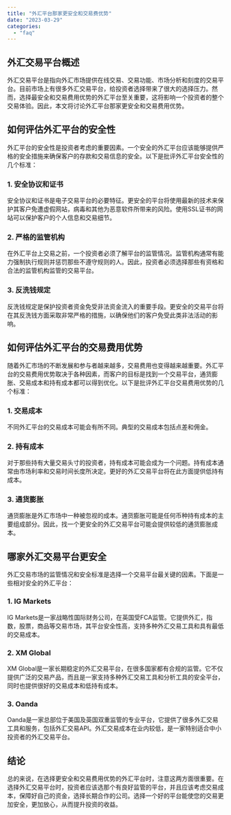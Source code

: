 ```yaml
---
title: "外汇平台那家更安全和交易费优势"
date: "2023-03-29"
categories: 
  - "faq"
---
```


## 外汇交易平台概述

外汇交易平台是指向外汇市场提供在线交易、交易功能、市场分析和刻度的交易平台。目前市场上有很多外汇交易平台，给投资者选择带来了很大的选择压力。然而，选择最安全和交易费用优势的外汇平台至关重要，这将影响一个投资者的整个交易体验。因此，本文将讨论外汇平台那家更安全和交易费用优势。

## 如何评估外汇平台的安全性

外汇平台的安全性是投资者考虑的重要因素。一个安全的外汇平台应该能够提供严格的安全措施来确保客户的存款和交易信息的安全。以下是批评外汇平台安全性的几个标准：

### 1\. 安全协议和证书

安全协议和证书是电子交易平台的必要特征。更安全的平台将使用最新的技术来保护其客户免遭虚假网站，病毒和其他为恶意软件所带来的风险。使用SSL证书的网站可以保护客户的个人信息和交易细节。

### 2\. 严格的监管机构

在外汇平台上交易之前，一个投资者必须了解平台的监管情况。监管机构通常有能力强制执行规则并惩罚那些不遵守规则的人。因此，投资者必须选择那些有资格和合法的监管机构监管的交易平台。

### 3\. 反洗钱规定

反洗钱规定是保护投资者资金免受非法资金流入的重要手段。更安全的交易平台将在其反洗钱方面采取非常严格的措施，以确保他们的客户免受此类非法活动的影响。

## 如何评估外汇平台的交易费用优势

随着外汇市场的不断发展和参与者越来越多，交易费用也变得越来越重要。外汇平台的交易费用优势取决于各种因素，而客户的目标是找到一个交易平台，通货膨胀、交易成本和持有成本都可以得到优化。以下是批评外汇平台交易费用优势的几个标准：

### 1\. 交易成本

不同外汇平台的交易成本可能会有所不同。典型的交易成本包括点差和佣金。

### 2\. 持有成本

对于那些持有大量交易头寸的投资者，持有成本可能会成为一个问题。持有成本通常由市场利率和交易时间长度所决定。更好的外汇交易平台将在此方面提供低持有成本。

### 3\. 通货膨胀

通货膨胀是外汇市场中一种被忽视的成本。通货膨胀可能是任何币种持有成本的主要组成部分。因此，找一个更安全的外汇交易平台可能会提供较低的通货膨胀成本。

## 哪家外汇交易平台更安全

外汇交易市场的监管情况和安全标准是选择一个交易平台最关键的因素。下面是一些相对安全的外汇平台：

### 1\. IG Markets

IG Markets是一家战略性国际财务公司，在英国受FCA监管。它提供外汇，指数，股票，商品等交易市场，其平台安全性高，支持多种外汇交易工具和具有最低的交易成本。

### 2\. XM Global

XM Global是一家长期稳定的外汇交易平台，在很多国家都有合规的监管。它不仅提供广泛的交易产品，而且是一家支持多种外汇交易工具和分析工具的安全平台，同时也提供很好的交易成本和低持有成本。

### 3\. Oanda

Oanda是一家总部位于美国及英国双重监管的专业平台，它提供了很多外汇交易工具和服务，包括外汇交易API。外汇交易成本在业内较低，是一家特别适合中小投资者的外汇交易平台。

## 结论

总的来说，在选择更安全和交易费用优势的外汇平台时，注意这两方面很重要。在选择外汇交易平台时，投资者应该选那个有良好监管的平台，并且应该考虑交易成本，保障好自己的资金，选择长期合作的公司。选择一个好的平台能使您的交易更加安全，更加放心，从而提升投资的收益。
